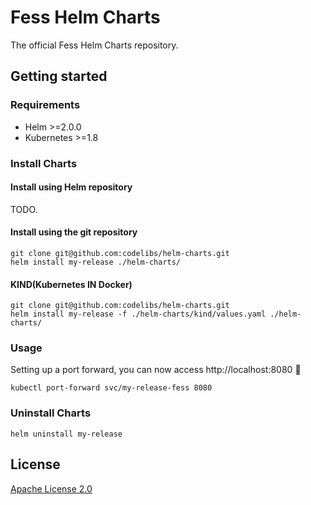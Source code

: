 # Fess Helm Charts

The official Fess Helm Charts repository.

## Getting started

### Requirements

* Helm >=2.0.0
* Kubernetes >=1.8

### Install Charts

#### Install using Helm repository

TODO.

#### Install using the git repository

  ```
  git clone git@github.com:codelibs/helm-charts.git
  helm install my-release ./helm-charts/
  ```

#### KIND(Kubernetes IN Docker)

  ```
  git clone git@github.com:codelibs/helm-charts.git
  helm install my-release -f ./helm-charts/kind/values.yaml ./helm-charts/
  ```

### Usage

Setting up a port forward, you can now access http://localhost:8080 :tada:
  
  ```
  kubectl port-forward svc/my-release-fess 8080
  ```

### Uninstall Charts

  ```
  helm uninstall my-release
  ```

## License

[Apache License 2.0](LICENSE)
